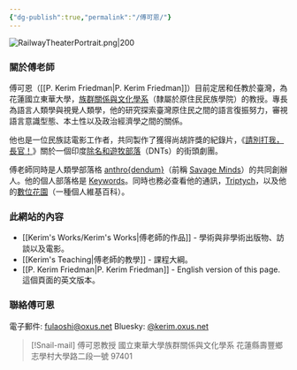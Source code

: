 ```yaml
---
{"dg-publish":true,"permalink":"/傅可恩/"}
---
```


![RailwayTheaterPortrait.png|200](/img/user/_media/RailwayTheaterPortrait.png)

### 關於傅老師
傅可恩（[[P. Kerim Friedman\|P. Kerim Friedman]]）目前定居和任教於臺灣，為花蓮國立東華大學，[族群關係與文化學系](https://rc025.ndhu.edu.tw/?Lang=en)（隸屬於原住民民族學院）的教授。專長為語言人類學與視覺人類學，他的研究探索臺灣原住民之間的語言復振努力，審視語言意識型態、本土性以及政治經濟學之間的關係。

他也是一位民族誌電影工作者，共同製作了獲得尚胡許獎的紀錄片，《[請別打我，長官！](https://pleasedontbeatmesir.fournineandahalf.com/)》關於一個印度[除名和遊牧部落](https://en.wikipedia.org/wiki/Denotified_Tribes)（DNTs）的街頭劇團。

傅老師同時是人類學部落格 [anthro{dendum}](https://anthrodendum.org/)（前稱 [Savage Minds](https://savageminds.org/)）的共同創辦人。他的個人部落格是 [Keywords](https://keywords.oxus.net/)。同時也務必查看他的通訊，[Triptych](https://triptych.oxus.net)，以及他的[數位花園](https://garden.oxus.net)（一種個人維基百科）。

### 此網站的內容
- [[Kerim's Works/Kerim's Works\|傅老師的作品]] - 學術與非學術出版物、訪談以及電影。
- [[Kerim's Teaching\|傅老師的教學]] - 課程大綱。
- [[P. Kerim Friedman\|P. Kerim Friedman]] - English version of this page. 這個頁面的英文版本。

### 聯絡傅可恩
電子郵件: fulaoshi@oxus.net
Bluesky: [@kerim.oxus.net](https://bsky.app/profile/kerim.oxus.net)

>[!Snail-mail]
>傅可恩教授
>國立東華大學族群關係與文化學系
>花蓮縣壽豐鄉志學村大學路二段一號
>97401



